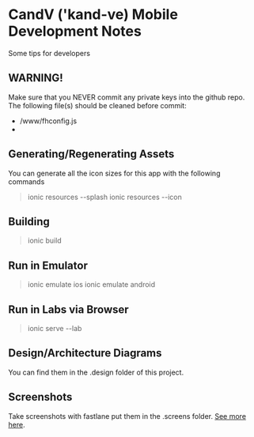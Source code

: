 # CandV ('kand-ve) Mobile Development Notes
Some tips for developers

## WARNING!
Make sure that you NEVER commit any private keys into the github repo.  The following file(s) should be cleaned before commit:
* /www/fhconfig.js
* 

## Generating/Regenerating Assets
You can generate all the icon sizes for this app with the following commands
> ionic resources --splash
> ionic resources --icon

## Building
> ionic build

## Run in Emulator
> ionic emulate ios
> ionic emulate android

## Run in Labs via Browser
> ionic serve --lab

## Design/Architecture Diagrams
You can find them in the .design folder of this project.

## Screenshots
Take screenshots with fastlane put them in the .screens folder.  [See more here][1].


[1]: https://fastlane.tools/
